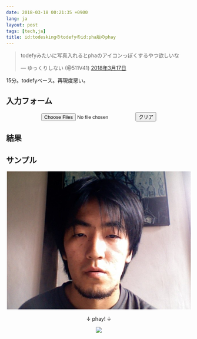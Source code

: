 ```yaml
---
date: 2018-03-18 00:21:35 +0900
lang: ja
layout: post
tags: [tech,ja]
title: id:todeskingのtodefyのid:pha版のphay
---
```

<blockquote class="twitter-tweet" data-lang="ja"><p lang="ja" dir="ltr">todefyみたいに写真入れるとphaのアイコンっぽくするやつ欲しいな</p>&mdash; ゆっくりしない (@511V41) <a href="https://twitter.com/511V41/status/974941019530715136?ref_src=twsrc%5Etfw">2018年3月17日</a></blockquote>
<script async src="https://platform.twitter.com/widgets.js" charset="utf-8"></script>

15分。todefyベース。再現度悪い。

## 入力フォーム

<div id="console" style="text-align: center">
    <input type="file" id="upload-input" accept="image/*" multiple>
    <button id="clear-btn" onclick="phayClear();">クリア</button>
</div>

## 結果

<div id="result" style="text-align: center">
</div>

## サンプル

<div class="phay-pair" style="text-align: center">
    <img class="source" src="/assets/images/entry/2018-03-18/pha.jpg" onload="phay()" style="width: 500px; height: auto; margin: auto"/>
    <p>↓ phay! ↓</p>
    <img class="phaied" src="#" style="width: 500px; height: auto; margin: auto">
</div>

<canvas id="canvas" style="display:none;"></canvas>
<script>
const upload_input = document.querySelector('#upload-input');
const result = document.querySelector('#result');

upload_input.addEventListener('change', () => {
    const files = upload_input.files;
    if (!files.length) return;

    const show_images = [];
    for (let file of files) {
        show_images.push(
            loadImage(URL.createObjectURL(file))
                .then(img => appendEntry(img))
        );
    }

    Promise.all(show_images).then(() => phay());
});

const loadImage = (src) => {
    return new Promise((resolve, reject) => {
        const img = new Image();
        img.src = src;
        img.style.width = '500px';
        img.style.height = 'auto';
        img.style.margin = 'auto'
        if (img.complete) {
            resolve(img);
        } else {
            img.addEventListener('load', () => resolve(img));
            img.addEventListener('error', () => reject(img));
        }
    });
};

const appendEntry = (img) => {
    result.appendChild(makeEntry(img));
};

const makeEntry = (img) => {
    img.className = 'source';
    const parent = document.createElement('div');
    parent.className = 'phay-pair';
    const marker = document.createElement('p');
    marker.textContent = '↓ phay! ↓';
    const phaied = new Image();
    phaied.className = 'phaied';
    phaied.src = '#';
    phaied.style.width = '500px';
    phaied.style.height = 'auto';
    phaied.style.margin = 'auto';
    parent.appendChild(img);
    parent.appendChild(marker);
    parent.appendChild(phaied);
    return parent;
};

const phayClear = () => {
    result.textContent = '';
};

const phay = () => {
    const size = 500;
    const diffRatio = 20;
    const alpha = 0.5;

    const canvas = document.getElementById('canvas');
    const ctx = canvas.getContext('2d');

    document.querySelectorAll('.phay-pair').forEach((parent) => {
        const source = parent.querySelector('img.source');
        const phaied = parent.querySelector('img.phaied');

        canvas.width = source.naturalWidth;
        canvas.height = source.naturalHeight;

        if (phaied.src && phaied.src.substr(-1,1) != '#') return;

        const diff = source.naturalWidth / diffRatio;
        ctx.globalAlpha = alpha;
        ctx.drawImage(source, diff, 0);
        ctx.drawImage(source, 0, 0);
        ctx.drawImage(source, -diff, 0);
        phaied.src = canvas.toDataURL();
    });
};
</script>
